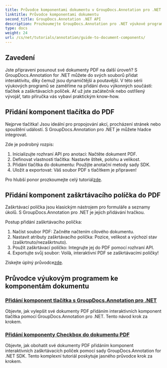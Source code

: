 ```yaml
---
title: Průvodce komponentami dokumentu v GroupDocs.Annotation pro .NET
linktitle: Průvodce komponentami dokumentu
second_title: GroupDocs.Annotation .NET API
description: Prozkoumejte GroupDocs.Annotation pro .NET výukové programy! Naučte se krok za krokem snadno přidávat interaktivní tlačítka a zaškrtávací políčka do dokumentů PDF.
type: docs
weight: 24
url: /cs/net/tutorials/annotation/guide-to-document-components/
---
```

## Zavedení

Jste připraveni posunout své dokumenty PDF na další úroveň? S GroupDocs.Annotation for .NET můžete do svých souborů přidat interaktivitu, díky čemuž jsou dynamičtější a poutavější. V této sérii výukových programů se zaměříme na přidání dvou výkonných součástí: tlačítek a zaškrtávacích políček. Ať už jste začátečník nebo ostřílený vývojář, tato příručka vás vybaví praktickým know-how.  

## Přidání komponent tlačítka do PDF  

Nejprve tlačítka! Jsou ideální pro propojování akcí, procházení stránek nebo spouštění událostí. S GroupDocs.Annotation pro .NET je můžete hladce integrovat.  

Zde je podrobný rozpis:  
1. Inicializujte rozhraní API pro anotaci: Načtěte dokument PDF.  
2. Definovat vlastnosti tlačítka: Nastavte štítek, polohu a velikost.  
3. Přidání tlačítka do dokumentu: Použijte anotační metody sady SDK.  
4. Uložit a exportovat: Váš soubor PDF s tlačítkem je připraven!  

 Pro hlubší ponor prozkoumejte celý tutoriál[zde](./adding-button-component/).  

## Přidání komponent zaškrtávacího políčka do PDF  

Zaškrtávací políčka jsou klasickým nástrojem pro formuláře a seznamy úkolů. S GroupDocs.Annotation pro .NET je jejich přidávání hračkou.  

Postup přidání zaškrtávacího políčka:  
1. Načíst soubor PDF: Začněte načtením cílového dokumentu.  
2. Nastavit atributy zaškrtávacího políčka: Pozice, velikost a výchozí stav (zaškrtnuto/nezaškrtnuto).  
3. Použít zaškrtávací políčko: Integrujte jej do PDF pomocí rozhraní API.  
4. Exportujte svůj soubor: Voilà, interaktivní PDF se zaškrtávacími políčky!  

Získejte úplný průvodce[zde](./adding-checkbox-component/).  

## Průvodce výukovým programem ke komponentám dokumentu
### [Přidání komponent tlačítka s GroupDocs.Annotation pro .NET](./adding-button-component/)
Objevte, jak vylepšit své dokumenty PDF přidáním interaktivních komponent tlačítka pomocí GroupDocs.Annotation pro .NET. Tento návod krok za krokem.
### [Přidání komponenty Checkbox do dokumentu PDF](./adding-checkbox-component/)
Objevte, jak obohatit své dokumenty PDF přidáním komponent interaktivních zaškrtávacích políček pomocí sady GroupDocs.Annotation for .NET SDK. Tento komplexní tutoriál poskytuje jasného průvodce krok za krokem.
